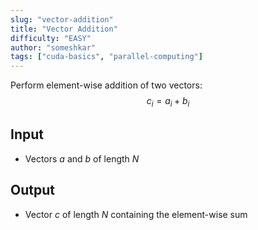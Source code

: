 ```yaml
---
slug: "vector-addition"
title: "Vector Addition"
difficulty: "EASY"
author: "someshkar"
tags: ["cuda-basics", "parallel-computing"]
---
```


Perform element-wise addition of two vectors:
$$
c_i = a_i + b_i
$$

## Input
- Vectors $a$ and $b$ of length $N$

## Output
- Vector $c$ of length $N$ containing the element-wise sum
